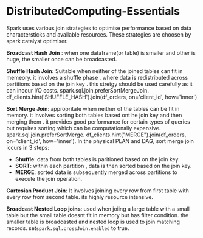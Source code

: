 # DistributedComputing-Essentials

Spark uses various join strategies to optimise performance based on data charactersticks and available resources.  These strategies are choosen by spark catalyst optimiser. 


**Broadcast Hash Join** : when one dataframe(or table) is smaller and other is huge, the smaller once can be broadcasted.

**Shuffle Hash Join:**  Suitable when neither of the joined tables can fit in memeory. it involves a shuffle phase , where data is redistributed across partitions based on the join key . this stretgy should be used carefully as it can incour I/O costs. spark.sql.join.preferSortMergeJoin. df_clients.hint('SHUFFLE_HASH').join(df_orders, on='client_id', how='inner')

**Sort Merge Join**:  appropritate when neither of the tables can be fit in memory. it involves sorting both tables based ont he join key and then merging them . it provides good performance for certain types of queries but requires sorting which can be computationally expensive. spark.sql.join.preferSortMerge.  df_clients.hint("MERGE").join(df_orders, on='client_id', how='inner'). In the physical PLAN and DAG, sort merge join iccurs in 3 steps: 

- **Shuffle**: data from both tables is paritioned based on the join key.
- **SORT**: within each partition , data is then sorted based on the join key.
- **MERGE**: sorted data is subsequently merged across partitions to execute the join operation.

**Cartesian Product Join**: It involves joining every row from first table with every row from second table. its highly resource intensive. 

**Broadcast Nested Loop joins**: used when joiing a large table with a small table but the small table doesnt fit in memory but has filter condition. the smaller table is broadcasted and nested loop is used to join matching records.  set`spark.sql.crossJoin.enabled` to true. 